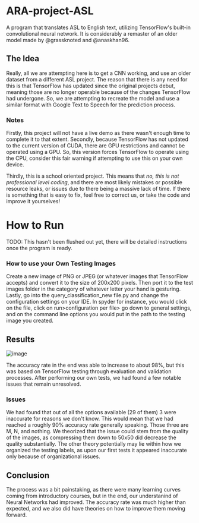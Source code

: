 # ARA-project-ASL
A program that translates ASL to English text, utilizing TensorFlow's built-in convolutional neural network. It is considerably a remaster of an older model made by @grassknoted and @anaskhan96.

## The Idea
Really, all we are attempting here is to get a CNN working, and use an older dataset from a different ASL project. The reason that there is any need for this is that TensorFlow has updated since the original projects debut, meaning those are no longer operable because of the changes TensorFlow had undergone. So, we are attempting to recreate the model and use a similar format with Google Text to Speech for the prediction process.

### Notes
Firstly, this project will not have a live demo as there wasn't enough time to complete it to that extent. Secondly, because TensorFlow has not updated to the current version of CUDA, there are GPU restrictions and cannot be operated using a GPU. So, this version forces TensorFlow to operate using the CPU, consider this fair warning if attempting to use this on your own device.

Thirdly, this is a school oriented project. This means that *no, this is not professional level coding*, and there are most likely mistakes or possible resource leaks, or issues due to there being a massive lack of time. If there is something that is easy to fix, feel free to correct us, or take the code and improve it yourselves!

# How to Run
TODO: This hasn't been flushed out yet, there will be detailed instructions once the program is ready.

### How to use your Own Testing Images
Create a new image of PNG or JPEG (or whatever images that TensorFlow accepts) and convert it to the size of 200x200 pixels. Then port it to the test images folder in the category of whatever letter your hand is gesturing. Lastly, go into the query_classification_new file.py and change the configuration settings on your IDE. In spyder for instance, you would click on the file, click on run>configuration per file> go down to general settings, and on the command line options you would put in the path to the testing image you created.

## Results
![image](https://user-images.githubusercontent.com/92128432/145925092-bfda24df-41fb-4341-8b20-912f443d27a7.png)

The accuracy rate in the end was able to increase to about 98%, but this was based on TensorFlow testing through evaluation and validation processes. After performing our own tests, we had found a few notable issues that remain unresolved. 

### Issues
We had found that out of all the options available (29 of them) 3 were inaccurate for reasons we don't know. This would mean that we had reached a roughly 90% accuracy rate generally speaking. Those three are M, N, and nothing. We theorized that the issue could stem from the quality of the images, as compressing them down to 50x50 did decrease the quality substantially. The other theory potentially may lie within how we organized the testing labels, as upon our first tests it appeared inaccurate only because of organizational issues. 

## Conclusion
The process was a bit painstaking, as there were many learning curves coming from introductory courses, but in the end, our understanind of Neural Networks had improved. The accuracy rate was much higher than expected, and we also did have theories on how to improve them moving forward.
